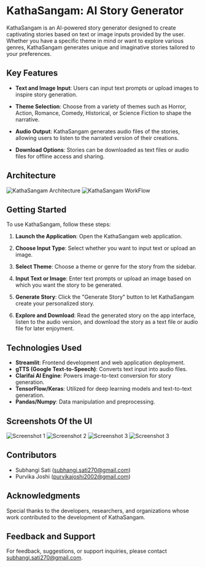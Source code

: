# KathaSangam: AI Story Generator

KathaSangam is an AI-powered story generator designed to create captivating stories based on text or image inputs provided by the user. Whether you have a specific theme in mind or want to explore various genres, KathaSangam generates unique and imaginative stories tailored to your preferences.

## Key Features

- **Text and Image Input**: Users can input text prompts or upload images to inspire story generation.

- **Theme Selection**: Choose from a variety of themes such as Horror, Action, Romance, Comedy, Historical, or Science Fiction to shape the narrative.

- **Audio Output**: KathaSangam generates audio files of the stories, allowing users to listen to the narrated version of their creations.

- **Download Options**: Stories can be downloaded as text files or audio files for offline access and sharing.

## Architecture

![KathaSangam Architecture](Archi.png)
![KathaSangam WorkFlow](Flow.jpg)

## Getting Started

To use KathaSangam, follow these steps:

1. **Launch the Application**: Open the KathaSangam web application.

2. **Choose Input Type**: Select whether you want to input text or upload an image.

3. **Select Theme**: Choose a theme or genre for the story from the sidebar.

4. **Input Text or Image**: Enter text prompts or upload an image based on which you want the story to be generated.

5. **Generate Story**: Click the "Generate Story" button to let KathaSangam create your personalized story.

6. **Explore and Download**: Read the generated story on the app interface, listen to the audio version, and download the story as a text file or audio file for later enjoyment.

## Technologies Used

- **Streamlit**: Frontend development and web application deployment.
- **gTTS (Google Text-to-Speech)**: Converts text input into audio files.
- **Clarifai AI Engine**: Powers image-to-text conversion for story generation.
- **TensorFlow/Keras**: Utilized for deep learning models and text-to-text generation.
- **Pandas/Numpy**: Data manipulation and preprocessing.

## Screenshots Of the UI

![Screenshot 1](S1.png)
![Screenshot 2](S2.png)
![Screenshot 3](S3.png)
![Screenshot 3](S4.png)

## Contributors
- Subhangi Sati (subhangi.sati270@gmail.com)
- Purvika Joshi (purvikajoshi2002@gmail.com)




## Acknowledgments

Special thanks to the developers, researchers, and organizations whose work contributed to the development of KathaSangam.

## Feedback and Support

For feedback, suggestions, or support inquiries, please contact [subhangi.sati270@gmail.com](mailto:subhangi.sati270@gmail.com).


